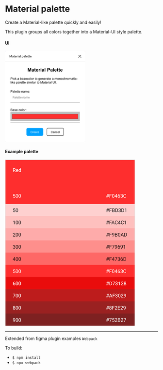 # Material palette

Create a Material-like palette quickly and easily!

This plugin groups all colors together into a Material-UI style palette.

#### UI
![alt text](./images/ui.png "UI")

#### Example palette
![alt text](./images/red.png "Red palette")

--- 

Extended from figma plugin examples `Webpack`

To build:
* `$ npm install`
* `$ npx webpack`
